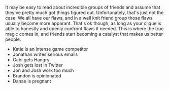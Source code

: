 It may be easy to read about incredible groups of friends and assume that they've pretty much got things figured out. Unfortunately, that's just not the case. We all have our flaws, and in a well knit friend group those flaws usually become more apparant. That's ok though, as long as your clique is able to honestly and openly confront flaws if needed. This is where the true magic comes in, and friends start becoming a catalyst that makes us better people.

- Katie is an intense game competitor
- Jonathan writes serious emails
- Gabi gets Hangry
- Josh gets lost in Twitter
- Jon and Josh work too much
- Brandon is opinionated
- Danae is pregnant
